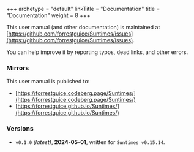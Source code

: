 +++
archetype = "default"
linkTitle = "Documentation"
title = "Documentation"
weight = 8
+++

This user manual (and other documentation) is maintained at [https://github.com/forrestguice/Suntimes/issues](https://github.com/forrestguice/Suntimes/issues). 

You can help improve it by reporting typos, dead links, and other errors.


### Mirrors

This user manual is published to:

* [https://forrestguice.codeberg.page/Suntimes/](https://forrestguice.codeberg.page/Suntimes/)
* [https://forrestguice.github.io/Suntimes/](https://forrestguice.github.io/Suntimes/)


### Versions

* `v0.1.0` *(latest)*, **2024-05-01**, written for `Suntimes v0.15.14`.
